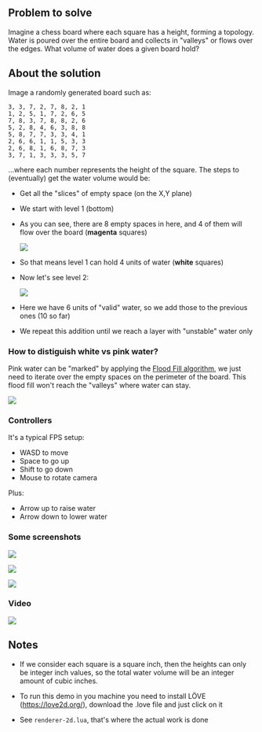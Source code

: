 ## Problem to solve

Imagine a chess board where each square has a height, forming a topology. Water is poured over the entire board and collects in "valleys" or flows over the edges. What volume of water does a given board hold?

## About the solution

Image a randomly generated board such as:

```
3, 3, 7, 2, 7, 8, 2, 1
1, 2, 5, 1, 7, 2, 6, 5
7, 8, 3, 7, 8, 8, 2, 6
5, 2, 8, 4, 6, 3, 8, 8
5, 8, 7, 7, 3, 3, 4, 1
2, 6, 6, 1, 1, 5, 3, 3
2, 6, 8, 1, 6, 8, 7, 3
3, 7, 1, 3, 3, 3, 5, 7
```
...where each number represents the height of the square. The steps to (eventually) get the water volume would be:

* Get all the "slices" of empty space (on the X,Y plane)
* We start with level 1 (bottom)
* As you can see, there are 8 empty spaces in here, and 4 of them will flow over the board (**magenta** squares)

  ![](https://raw.githubusercontent.com/tavuntu/chess-board-water-demo/main/assets/readme_media/empty-spaces-1.png)
* So that means level 1 can hold 4 units of water (**white** squares)
* Now let's see level 2:

  ![](https://raw.githubusercontent.com/tavuntu/chess-board-water-demo/main/assets/readme_media/empty-spaces-2.png)
* Here we have 6 units of "valid" water, so we add those to the previous ones (10 so far)
* We repeat this addition until we reach a layer with "unstable" water only

### How to distiguish white vs pink water?

Pink water can be "marked" by applying the [Flood Fill algorithm](https://en.wikipedia.org/wiki/Flood_fill), we just need to iterate over the empty spaces on the perimeter of the board. This flood fill won't reach the "valleys" where water can stay.

![](https://raw.githubusercontent.com/tavuntu/chess-board-water-demo/main/assets/readme_media/flood.gif)

### Controllers

It's a typical FPS setup:

* WASD to move
* Space to go up
* Shift to go down
* Mouse to rotate camera

Plus:

* Arrow up to raise water
* Arrow down to lower water

### Some screenshots

![](https://raw.githubusercontent.com/tavuntu/chess-board-water-demo/main/assets/readme_media/1.png)

![](https://raw.githubusercontent.com/tavuntu/chess-board-water-demo/main/assets/readme_media/2.png)

![](https://raw.githubusercontent.com/tavuntu/chess-board-water-demo/main/assets/readme_media/3.png)

### Video

[![](https://i.postimg.cc/NMh4Nsb1/yt-image.png)](https://youtu.be/rbrp4Uf4Ljw)

## Notes

* If we consider each square is a square inch, then the heights can only be integer inch values, so the total water volume will be an integer amount of cubic inches.

* To run this demo in you machine you need to install LÖVE (https://love2d.org/), download the .love file and just click on it

* See `renderer-2d.lua`, that's where the actual work is done
